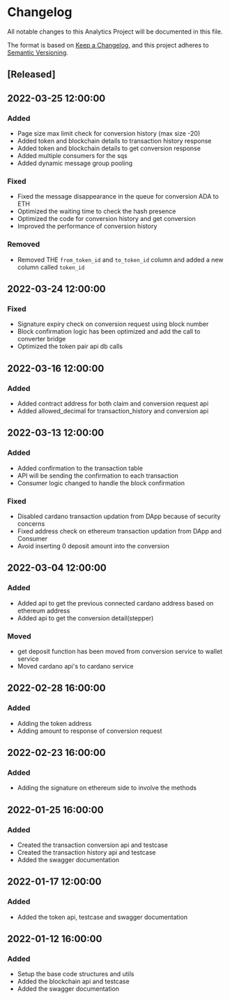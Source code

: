 # Changelog

All notable changes to this Analytics Project will be documented in this file.

The format is based on [Keep a Changelog](https://keepachangelog.com/en/1.0.0/),
and this project adheres to [Semantic Versioning](https://semver.org/spec/v2.0.0.html).


## [Released]

## 2022-03-25 12:00:00 

### Added
- Page size max limit check for conversion history (max size -20)
- Added token and blockchain details to transaction history response
- Added token and blockchain details to get conversion response 
- Added multiple consumers for the sqs
- Added dynamic message group pooling

### Fixed
- Fixed the message disappearance in the queue for conversion ADA to ETH
- Optimized the waiting time to check the hash presence
- Optimized the code for conversion history and get conversion
- Improved the performance of conversion history

### Removed
- Removed THE `from_token_id` and `to_token_id` column and added a new column called `token_id`


## 2022-03-24 12:00:00 

### Fixed
- Signature expiry check on conversion request using block number
- Block confirmation logic has been optimized and add the call to converter bridge
- Optimized the token pair api db calls 

## 2022-03-16 12:00:00 

### Added
- Added contract address for both claim and conversion request api
- Added allowed_decimal for transaction_history and conversion api

## 2022-03-13 12:00:00 

### Added
- Added confirmation to the transaction table
- API will be sending the confirmation to each transaction
- Consumer logic changed to handle the block confirmation

### Fixed
- Disabled cardano transaction updation from DApp because of security concerns
- Fixed address check on ethereum transaction updation from DApp and Consumer
- Avoid inserting 0 deposit amount into the conversion


## 2022-03-04 12:00:00 

### Added
- Added api to get the previous connected cardano address based on ethereum address 
- Added api to get the conversion detail(stepper)

### Moved
- get deposit function has been moved from conversion service to wallet service
- Moved cardano api's to cardano service

## 2022-02-28 16:00:00 

### Added
- Adding the token address
- Adding amount to response of conversion request


## 2022-02-23 16:00:00 

### Added
- Adding the signature on ethereum side to involve the methods

## 2022-01-25 16:00:00 

### Added
- Created the transaction conversion api and testcase
- Created the transaction history api and testcase
- Added the swagger documentation


## 2022-01-17 12:00:00 

### Added
- Added the token api, testcase and swagger documentation

## 2022-01-12 16:00:00 

### Added
- Setup the base code structures and utils
- Added the blockchain api and testcase
- Added the swagger documentation


